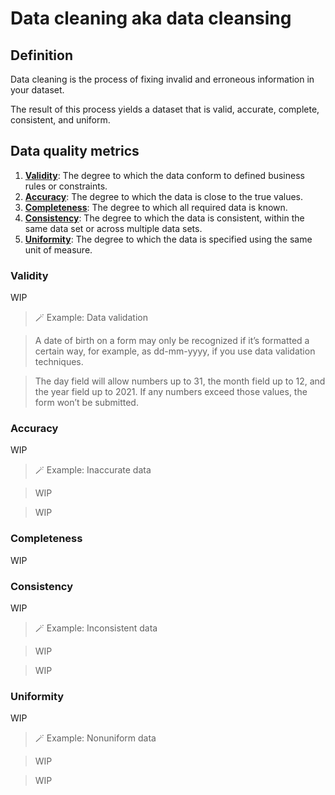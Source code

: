 # Data cleaning aka data cleansing

## Definition
Data cleaning is the process of fixing invalid and erroneous information in your dataset.

The result of this process yields a dataset that is
valid, accurate, complete, consistent, and uniform.

## Data quality metrics

1. **[Validity](#validity)**: The degree to which the data conform to defined business rules or constraints.
1. **[Accuracy](#accuracy)**: The degree to which the data is close to the true values.
1. **[Completeness](#completeness)**: The degree to which all required data is known.
1. **[Consistency](#consistency)**: The degree to which the data is consistent, within the same data set or across multiple data sets.
1. **[Uniformity](#uniformity)**: The degree to which the data is specified using the same unit of measure.

### Validity
WIP

> 🪄 Example: Data validation

> A date of birth on a form may only be recognized if it’s formatted a certain way, for example, as dd-mm-yyyy, if you use data validation techniques.

> The day field will allow numbers up to 31, the month field up to 12, and the year field up to 2021. If any numbers exceed those values, the form won’t be submitted.

### Accuracy
WIP

> 🪄 Example: Inaccurate data

> WIP

> WIP

### Completeness
WIP

### Consistency
WIP

> 🪄 Example: Inconsistent data

> WIP

> WIP

### Uniformity
WIP

> 🪄 Example: Nonuniform data

> WIP

> WIP
